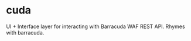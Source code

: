 cuda
====

UI + Interface layer for interacting with Barracuda WAF REST API. Rhymes with barracuda.
